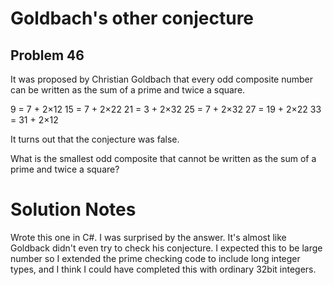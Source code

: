# Goldbach's other conjecture
## Problem 46

It was proposed by Christian Goldbach that every odd composite number can be written as the sum of a prime and twice a square.

9 = 7 + 2×12
15 = 7 + 2×22
21 = 3 + 2×32
25 = 7 + 2×32
27 = 19 + 2×22
33 = 31 + 2×12

It turns out that the conjecture was false.

What is the smallest odd composite that cannot be written as the sum of a prime and twice a square?

# Solution Notes
Wrote this one in C#. I was surprised by the answer. It's almost like Goldback didn't 
even try to check his conjecture. I expected this to be large number so I extended the
prime checking code to include long integer types, and I think I could have completed 
this with ordinary 32bit integers. 